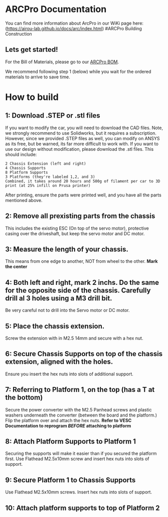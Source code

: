 
# ARCPro Documentation

You can find more information about ArcPro in our WiKi page here:
(https://airou-lab.github.io/docs/arc/index.html)
#ARCPro Building Construction
## Lets get started! 
For the Bill of Materials, please go to our [ARCPro BOM](https://docs.google.com/spreadsheets/d/1xc6m2KjmdyQvV1nY1KGfAFUgrYJwhJbU0oIUqCPX6PE/edit?usp=sharing).

We recommend following step 1 (below) while you wait for the ordered materials to arrive to save time. 

# How to build

## 1: Download .STEP or .stl files
If you want to modify the car, you will need to download the CAD files. Note, we strongly recommend to use Solidworks, but it requires a subscription. However, since we provided .STEP files as well, you can modify on ANSYS as its free, but be warned, its far more difficult to work with. If you want to use our design without modification, please download the .stl files. This should include:
```
2 Chassis Extension (left and right)
4 Chassis Supports
8 Platform Supports
3 Platforms (they're labeled 1,2, and 3)
Combined, it takes around 20 hours and 500g of filament per car to 3D print (at 25% infill on Prusa printer)
```
After printing, ensure the parts were printed well, and you have all the parts mentioned above.

## 2: Remove all prexisting parts from the chassis
This includes the existing ESC (On top of the servo motor), protective casing over the driveshaft, but keep the servo motor and DC motor.

## 3: Measure the length of your chassis. 
This means from one edge to another, NOT from wheel to the other. **Mark the center**

## 4: Both left and right, mark 2 inchs. Do the same for the opposite side of the chassis. Carefully drill al 3 holes using a M3 drill bit. 
Be very careful not to drill into the Servo motor or DC motor.

## 5: Place the chassis extension. 
Screw the extension with in M2.5 14mm and secure with a hex nut. 

## 6: Secure Chassis Supports on top of the chassis extension, aligned with the holes. 
Ensure you insert the hex nuts into slots of additional support.

## 7: Referring to Platform 1, on the top (has a T at the bottom)
Secure the power converter with the M2.5 Panhead screws and plastic washers underneath the converter (between the board and the platform.) Flip the platform over and attach the hex nuts.
**Refer to VESC Documentation to reprogram _BEFORE_ attaching to platform**

## 8: Attach Platform Supports to Platform 1
Securing the supports will make it easier than if you secured the platform first. Use Flathead M2.5x10mm screw and insert hex nuts into slots of support.

## 9: Secure Platform 1 to Chassis Supports
Use Flathead M2.5x10mm screws. Insert hex nuts into slots of support.

## 10: Attach platform supports to top of Platform 2 
